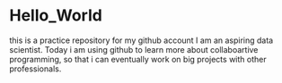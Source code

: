 # Hello_World
this is a practice repository for my github account
I am an aspiring data scientist. Today i am using github to learn more about collaboartive programming, so that i can eventually work on big projects with other professionals. 
